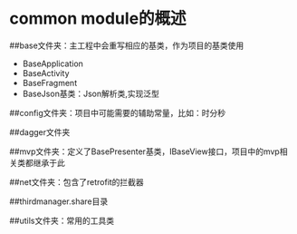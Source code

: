 # common module的概述
##base文件夹：主工程中会重写相应的基类，作为项目的基类使用
 - BaseApplication
 - BaseActivity
 - BaseFragment
 - BaseJson基类：Json解析类,实现泛型

##config文件夹：项目中可能需要的辅助常量，比如：时分秒


##dagger文件夹


##mvp文件夹：定义了BasePresenter基类，IBaseView接口，项目中的mvp相关类都继承于此


##net文件夹：包含了retrofit的拦截器

##thirdmanager.share目录

##utils文件夹：常用的工具类

